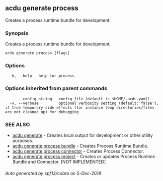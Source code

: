 ## acdu generate process

Creates a process runtime bundle for development.

### Synopsis

Creates a process runtime bundle for development.

```
acdu generate process [flags]
```

### Options

```
  -h, --help   help for process
```

### Options inherited from parent commands

```
      --config string   config file (default is $HOME/.acdu.yaml)
  -v, --verbose         optional verbosity setting (default:'false'), if true temporary side effects (for instance temp directories/files are not cleaned up) for debugging
```

### SEE ALSO

* [acdu generate](acdu_generate.md)	 - Creates local output for development or other utility purposes.
* [acdu generate process bundle](acdu_generate_process_bundle.md)	 - Creates Process Runtime Bundle.
* [acdu generate process connector](acdu_generate_process_connector.md)	 - Creates Process Connector.
* [acdu generate process project](acdu_generate_process_project.md)	 - Creates or updates Process Runtime Bundle and Connector. [NOT IMPLEMENTED]

###### Auto generated by spf13/cobra on 5-Dec-2018
